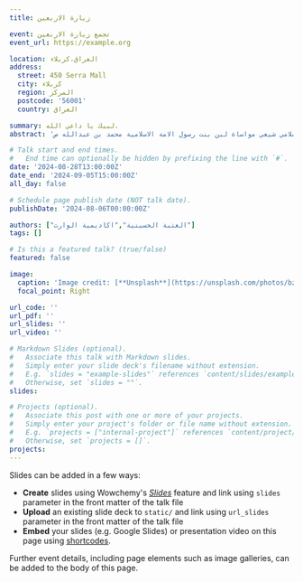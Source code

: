 ```yaml
---
title: زيارة الاربعين

event: تجمع زيارة الاربعين
event_url: https://example.org

location: العراق،كربلاء
address:
  street: 450 Serra Mall
  city: كربلاء
  region: المركز
  postcode: '56001'
  country: العراق

summary: لبيك يا داعي الله.
abstract: 'تجمع مليوني اسلامي شيعي مواساة لبن بنت رسول الامة الاسلامية محمد بن عبدالله ص'

# Talk start and end times.
#   End time can optionally be hidden by prefixing the line with `#`.
date: '2024-08-28T13:00:00Z'
date_end: '2024-09-05T15:00:00Z'
all_day: false

# Schedule page publish date (NOT talk date).
publishDate: '2024-08-06T00:00:00Z'

authors: ["العتبة الحسينية","اكاديمية الوارث"]
tags: []

# Is this a featured talk? (true/false)
featured: false

image:
  caption: 'Image credit: [**Unsplash**](https://unsplash.com/photos/bzdhc5b3Bxs)'
  focal_point: Right

url_code: ''
url_pdf: ''
url_slides: ''
url_video: ''

# Markdown Slides (optional).
#   Associate this talk with Markdown slides.
#   Simply enter your slide deck's filename without extension.
#   E.g. `slides = "example-slides"` references `content/slides/example-slides.md`.
#   Otherwise, set `slides = ""`.
slides:

# Projects (optional).
#   Associate this post with one or more of your projects.
#   Simply enter your project's folder or file name without extension.
#   E.g. `projects = ["internal-project"]` references `content/project/deep-learning/index.md`.
#   Otherwise, set `projects = []`.
projects:
---
```


Slides can be added in a few ways:

- **Create** slides using Wowchemy's [_Slides_](https://docs.hugoblox.com/managing-content/#create-slides) feature and link using `slides` parameter in the front matter of the talk file
- **Upload** an existing slide deck to `static/` and link using `url_slides` parameter in the front matter of the talk file
- **Embed** your slides (e.g. Google Slides) or presentation video on this page using [shortcodes](https://docs.hugoblox.com/writing-markdown-latex/).

Further event details, including page elements such as image galleries, can be added to the body of this page.
